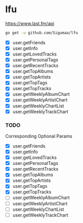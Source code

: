 # lfu

https://www.last.fm/api

```bash
go get -u github.com/Sigumaa/lfu
```

- [x] user.getFriends
- [x] user.getInfo
- [x] user.getLovedTracks
- [x] user.getPersonalTags
- [x] user.getRecentTracks
- [x] user.getTopAlbums
- [x] user.getTopArtists
- [x] user.getTopTags
- [x] user.getTopTracks
- [x] user.getWeeklyAlbumChart
- [x] user.getWeeklyArtistChart
- [x] user.getWeeklyChartList
- [x] user.getWeeklyTrackChart

### TODO
Corresponding Optional Params
- [x] user.getFriends
- [x] user.getInfo
- [x] user.getLovedTracks
- [x] user.getPersonalTags
- [x] user.getRecentTracks
- [x] user.getTopAlbums
- [x] user.getTopArtists
- [x] user.getTopTags
- [x] user.getTopTracks
- [ ] user.getWeeklyAlbumChart
- [ ] user.getWeeklyArtistChart
- [ ] user.getWeeklyChartList
- [ ] user.getWeeklyTrackChart
